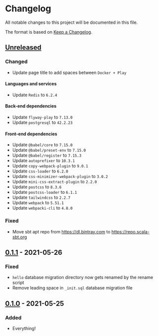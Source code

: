 # Changelog

All notable changes to this project will be documented in this file.

The format is based on [Keep a
Changelog](https://keepachangelog.com/en/1.0.0/).

## [Unreleased]

### Changed

- Update page title to add spaces between `Docker + Play`

#### Languages and services

- Update `Redis` to `6.2.4`

#### Back-end dependencies

- Update `flyway-play` to `7.13.0`
- Update `postgresql` to `42.2.23`

#### Front-end dependencies

- Update `@babel/core` to `7.15.0`
- Update `@babel/preset-env` to `7.15.0`
- Update `@babel/register` to `7.15.3`
- Update `autoprefixer` to `10.3.1`
- Update `copy-webpack-plugin` to `9.0.1`
- Update `css-loader` to `6.2.0`
- Update `css-minimizer-webpack-plugin` to `3.0.2`
- Update `mini-css-extract-plugin` to `2.2.0`
- Update `postcss` to `8.3.6`
- Update `postcss-loader` to `6.1.1`
- Update `tailwindcss` to `2.2.7`
- Update `webpack` to `5.51.1`
- Update `webpacki-cli` to `4.8.0`

### Fixed

- Move sbt apt repo from https://dl.bintray.com to https://repo.scala-sbt.org

## [0.1.1] - 2021-05-26

### Fixed

- `hello` database migration directory now gets renamed by the rename script
- Remove leading space in `_init.sql` database migration file

## [0.1.0] - 2021-05-25

### Added

- Everything!

[Unreleased]: https://github.com/oleksandra-holovina/docker-play-example/compare/0.1.1...HEAD
[0.1.1]: https://github.com/oleksandra-holovina/docker-play-example/compare/0.1.0...0.1.1
[0.1.0]: https://github.com/oleksandra-holovina/docker-play-example/releases/tag/0.1.0

